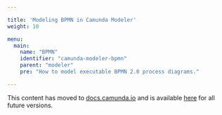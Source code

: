 ```yaml
---

title: 'Modeling BPMN in Camunda Modeler'
weight: 10

menu:
  main:
    name: "BPMN"
    identifier: "camunda-modeler-bpmn"
    parent: "modeler"
    pre: "How to model executable BPMN 2.0 process diagrams."

---
```


This content has moved to [docs.camunda.io](https://docs.camunda.io/) and is available [here](https://docs.camunda.io/docs/components/modeler/bpmn/modeler-bpmn/) for all future versions.
